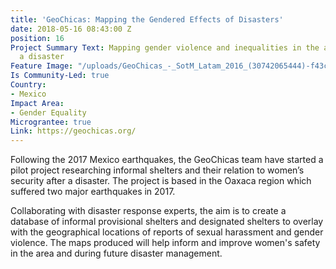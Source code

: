 ```yaml
---
title: 'GeoChicas: Mapping the Gendered Effects of Disasters'
date: 2018-05-16 08:43:00 Z
position: 16
Project Summary Text: Mapping gender violence and inequalities in the aftermath of
  a disaster
Feature Image: "/uploads/GeoChicas_-_SotM_Latam_2016_(30742065444)-f43c1a.jpg"
Is Community-Led: true
Country:
- Mexico
Impact Area:
- Gender Equality
Micrograntee: true
Link: https://geochicas.org/
---
```


Following the 2017 Mexico earthquakes, the GeoChicas team have started a pilot project researching informal shelters and their relation to women’s security after a disaster. The project is based in the Oaxaca region which suffered two major earthquakes in 2017.

Collaborating with disaster response experts, the aim is to create a database of informal provisional shelters and designated shelters to overlay with the geographical locations of reports of sexual harassment and gender violence. The maps produced will help inform and improve women's safety in the area and during future disaster management. 
